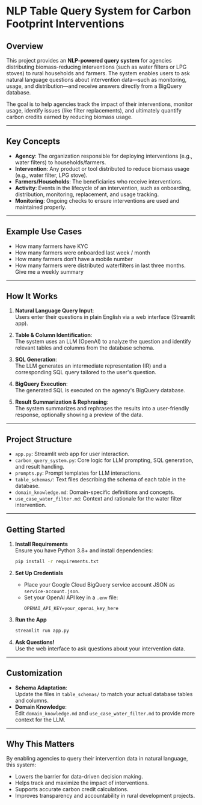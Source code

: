 # NLP Table Query System for Carbon Footprint Interventions

## Overview

This project provides an **NLP-powered query system** for agencies distributing biomass-reducing interventions (such as water filters or LPG stoves) to rural households and farmers. The system enables users to ask natural language questions about intervention data—such as monitoring, usage, and distribution—and receive answers directly from a BigQuery database.

The goal is to help agencies track the impact of their interventions, monitor usage, identify issues (like filter replacements), and ultimately quantify carbon credits earned by reducing biomass usage.

---

## Key Concepts

- **Agency**: The organization responsible for deploying interventions (e.g., water filters) to households/farmers.
- **Intervention**: Any product or tool distributed to reduce biomass usage (e.g., water filter, LPG stove).
- **Farmers/Households**: The beneficiaries who receive interventions.
- **Activity**: Events in the lifecycle of an intervention, such as onboarding, distribution, monitoring, replacement, and usage tracking.
- **Monitoring**: Ongoing checks to ensure interventions are used and maintained properly.

---

## Example Use Cases

- How many farmers have KYC
- How many farmers were onboarded last week / month
- How many farmers don’t have a mobile number
- How many farmers were distributed waterfilters in last three months. Give me a weekly summary

---

## How It Works

1. **Natural Language Query Input**:  
   Users enter their questions in plain English via a web interface (Streamlit app).

2. **Table & Column Identification**:  
   The system uses an LLM (OpenAI) to analyze the question and identify relevant tables and columns from the database schema.

3. **SQL Generation**:  
   The LLM generates an intermediate representation (IR) and a corresponding SQL query tailored to the user's question.

4. **BigQuery Execution**:  
   The generated SQL is executed on the agency's BigQuery database.

5. **Result Summarization & Rephrasing**:  
   The system summarizes and rephrases the results into a user-friendly response, optionally showing a preview of the data.

---

## Project Structure

- `app.py`: Streamlit web app for user interaction.
- `carbon_query_system.py`: Core logic for LLM prompting, SQL generation, and result handling.
- `prompts.py`: Prompt templates for LLM interactions.
- `table_schemas/`: Text files describing the schema of each table in the database.
- `domain_knowledge.md`: Domain-specific definitions and concepts.
- `use_case_water_filter.md`: Context and rationale for the water filter intervention.

---

## Getting Started

1. **Install Requirements**  
   Ensure you have Python 3.8+ and install dependencies:
   ```bash
   pip install -r requirements.txt
   ```

2. **Set Up Credentials**  
   - Place your Google Cloud BigQuery service account JSON as `service-account.json`.
   - Set your OpenAI API key in a `.env` file:
     ```
     OPENAI_API_KEY=your_openai_key_here
     ```

3. **Run the App**  
   ```bash
   streamlit run app.py
   ```

4. **Ask Questions!**  
   Use the web interface to ask questions about your intervention data.

---

## Customization

- **Schema Adaptation**:  
  Update the files in `table_schemas/` to match your actual database tables and columns.
- **Domain Knowledge**:  
  Edit `domain_knowledge.md` and `use_case_water_filter.md` to provide more context for the LLM.

---

## Why This Matters

By enabling agencies to query their intervention data in natural language, this system:
- Lowers the barrier for data-driven decision making.
- Helps track and maximize the impact of interventions.
- Supports accurate carbon credit calculations.
- Improves transparency and accountability in rural development projects.